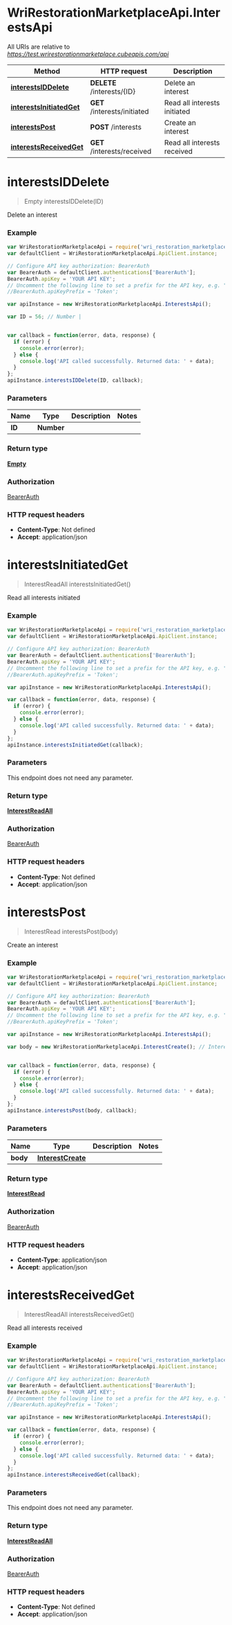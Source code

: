 # WriRestorationMarketplaceApi.InterestsApi

All URIs are relative to *https://test.wrirestorationmarketplace.cubeapis.com/api*

Method | HTTP request | Description
------------- | ------------- | -------------
[**interestsIDDelete**](InterestsApi.md#interestsIDDelete) | **DELETE** /interests/{ID} | Delete an interest
[**interestsInitiatedGet**](InterestsApi.md#interestsInitiatedGet) | **GET** /interests/initiated | Read all interests initiated
[**interestsPost**](InterestsApi.md#interestsPost) | **POST** /interests | Create an interest
[**interestsReceivedGet**](InterestsApi.md#interestsReceivedGet) | **GET** /interests/received | Read all interests received


<a name="interestsIDDelete"></a>
# **interestsIDDelete**
> Empty interestsIDDelete(ID)

Delete an interest

### Example
```javascript
var WriRestorationMarketplaceApi = require('wri_restoration_marketplace_api');
var defaultClient = WriRestorationMarketplaceApi.ApiClient.instance;

// Configure API key authorization: BearerAuth
var BearerAuth = defaultClient.authentications['BearerAuth'];
BearerAuth.apiKey = 'YOUR API KEY';
// Uncomment the following line to set a prefix for the API key, e.g. "Token" (defaults to null)
//BearerAuth.apiKeyPrefix = 'Token';

var apiInstance = new WriRestorationMarketplaceApi.InterestsApi();

var ID = 56; // Number | 


var callback = function(error, data, response) {
  if (error) {
    console.error(error);
  } else {
    console.log('API called successfully. Returned data: ' + data);
  }
};
apiInstance.interestsIDDelete(ID, callback);
```

### Parameters

Name | Type | Description  | Notes
------------- | ------------- | ------------- | -------------
 **ID** | **Number**|  | 

### Return type

[**Empty**](Empty.md)

### Authorization

[BearerAuth](../README.md#BearerAuth)

### HTTP request headers

 - **Content-Type**: Not defined
 - **Accept**: application/json

<a name="interestsInitiatedGet"></a>
# **interestsInitiatedGet**
> InterestReadAll interestsInitiatedGet()

Read all interests initiated

### Example
```javascript
var WriRestorationMarketplaceApi = require('wri_restoration_marketplace_api');
var defaultClient = WriRestorationMarketplaceApi.ApiClient.instance;

// Configure API key authorization: BearerAuth
var BearerAuth = defaultClient.authentications['BearerAuth'];
BearerAuth.apiKey = 'YOUR API KEY';
// Uncomment the following line to set a prefix for the API key, e.g. "Token" (defaults to null)
//BearerAuth.apiKeyPrefix = 'Token';

var apiInstance = new WriRestorationMarketplaceApi.InterestsApi();

var callback = function(error, data, response) {
  if (error) {
    console.error(error);
  } else {
    console.log('API called successfully. Returned data: ' + data);
  }
};
apiInstance.interestsInitiatedGet(callback);
```

### Parameters
This endpoint does not need any parameter.

### Return type

[**InterestReadAll**](InterestReadAll.md)

### Authorization

[BearerAuth](../README.md#BearerAuth)

### HTTP request headers

 - **Content-Type**: Not defined
 - **Accept**: application/json

<a name="interestsPost"></a>
# **interestsPost**
> InterestRead interestsPost(body)

Create an interest

### Example
```javascript
var WriRestorationMarketplaceApi = require('wri_restoration_marketplace_api');
var defaultClient = WriRestorationMarketplaceApi.ApiClient.instance;

// Configure API key authorization: BearerAuth
var BearerAuth = defaultClient.authentications['BearerAuth'];
BearerAuth.apiKey = 'YOUR API KEY';
// Uncomment the following line to set a prefix for the API key, e.g. "Token" (defaults to null)
//BearerAuth.apiKeyPrefix = 'Token';

var apiInstance = new WriRestorationMarketplaceApi.InterestsApi();

var body = new WriRestorationMarketplaceApi.InterestCreate(); // InterestCreate | 


var callback = function(error, data, response) {
  if (error) {
    console.error(error);
  } else {
    console.log('API called successfully. Returned data: ' + data);
  }
};
apiInstance.interestsPost(body, callback);
```

### Parameters

Name | Type | Description  | Notes
------------- | ------------- | ------------- | -------------
 **body** | [**InterestCreate**](InterestCreate.md)|  | 

### Return type

[**InterestRead**](InterestRead.md)

### Authorization

[BearerAuth](../README.md#BearerAuth)

### HTTP request headers

 - **Content-Type**: application/json
 - **Accept**: application/json

<a name="interestsReceivedGet"></a>
# **interestsReceivedGet**
> InterestReadAll interestsReceivedGet()

Read all interests received

### Example
```javascript
var WriRestorationMarketplaceApi = require('wri_restoration_marketplace_api');
var defaultClient = WriRestorationMarketplaceApi.ApiClient.instance;

// Configure API key authorization: BearerAuth
var BearerAuth = defaultClient.authentications['BearerAuth'];
BearerAuth.apiKey = 'YOUR API KEY';
// Uncomment the following line to set a prefix for the API key, e.g. "Token" (defaults to null)
//BearerAuth.apiKeyPrefix = 'Token';

var apiInstance = new WriRestorationMarketplaceApi.InterestsApi();

var callback = function(error, data, response) {
  if (error) {
    console.error(error);
  } else {
    console.log('API called successfully. Returned data: ' + data);
  }
};
apiInstance.interestsReceivedGet(callback);
```

### Parameters
This endpoint does not need any parameter.

### Return type

[**InterestReadAll**](InterestReadAll.md)

### Authorization

[BearerAuth](../README.md#BearerAuth)

### HTTP request headers

 - **Content-Type**: Not defined
 - **Accept**: application/json

